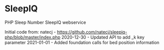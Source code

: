 # SleepIQ
PHP Sleep Number SleepIQ webservice

Initial code from: natecj - https://github.com/natecj/sleepiq-php/blob/master/index.php
2020-12-30 - Updated API to add _k key parameter
2021-01-01 - Added foundation calls for bed position information
